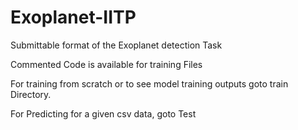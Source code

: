 # Exoplanet-IITP
Submittable format of the Exoplanet detection Task

Commented Code is available for training Files


For training from scratch or to see model training outputs goto train Directory.

For Predicting for a given csv data, goto Test
